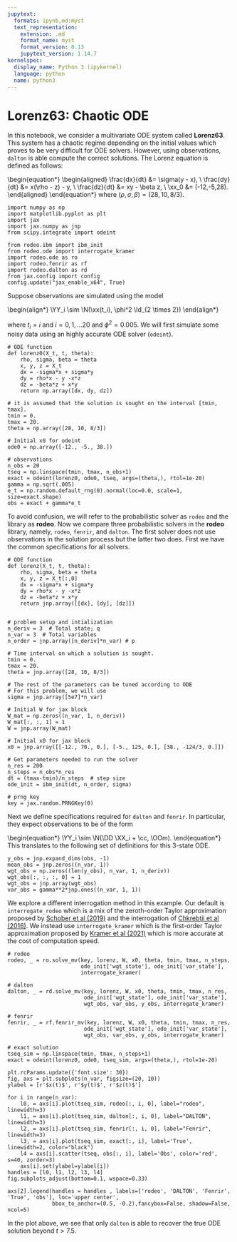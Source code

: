 ```yaml
---
jupytext:
  formats: ipynb,md:myst
  text_representation:
    extension: .md
    format_name: myst
    format_version: 0.13
    jupytext_version: 1.14.7
kernelspec:
  display_name: Python 3 (ipykernel)
  language: python
  name: python3
---
```


# Lorenz63: Chaotic ODE

In this notebook, we consider a multivariate ODE system called **Lorenz63**. This system has a chaotic regime depending on the initial values which proves to be very difficult for ODE solvers. However, using observations, `dalton` is able compute the correct solutions. The Lorenz equation is defined as follows:

\begin{equation*}
  \begin{aligned}
    \frac{dx}{dt} &= \sigma(y - x), \\
    \frac{dy}{dt} &= x(\rho - z) - y, \\
    \frac{dz}{dt} &= xy - \beta z, \\
    \xx_0 &= (-12,-5,28).
  \end{aligned}
\end{equation*}
where $(\rho, \sigma, \beta) = (28, 10, 8/3)$.

```{code-cell} ipython3
import numpy as np
import matplotlib.pyplot as plt
import jax
import jax.numpy as jnp
from scipy.integrate import odeint

from rodeo.ibm import ibm_init
from rodeo.ode import interrogate_kramer
import rodeo.ode as ro
import rodeo.fenrir as rf
import rodeo.dalton as rd
from jax.config import config
config.update("jax_enable_x64", True)
```

Suppose observations are simulated using the model

\begin{align*}
\YY_i \sim \N(\xx(t_i), \phi^2 \Id_{2 \times 2})
\end{align*}

where $t_i = i$ and $i=0,1,\ldots 20$ and $\phi^2 = 0.005$. We will first simulate some noisy data using an highly accurate ODE solver (`odeint`).

```{code-cell} ipython3
# ODE function
def lorenz0(X_t, t, theta):
    rho, sigma, beta = theta
    x, y, z = X_t
    dx = -sigma*x + sigma*y
    dy = rho*x - y -x*z
    dz = -beta*z + x*y
    return np.array([dx, dy, dz])

# it is assumed that the solution is sought on the interval [tmin, tmax].
tmin = 0.
tmax = 20.
theta = np.array([28, 10, 8/3])

# Initial x0 for odeint
ode0 = np.array([-12., -5., 38.])

# observations
n_obs = 20
tseq = np.linspace(tmin, tmax, n_obs+1)
exact = odeint(lorenz0, ode0, tseq, args=(theta,), rtol=1e-20)
gamma = np.sqrt(.005)
e_t = np.random.default_rng(0).normal(loc=0.0, scale=1, size=exact.shape)
obs = exact + gamma*e_t
```

To avoid confusion, we will refer to the probabilistic solver as `rodeo` and the library as **rodeo**. Now we compare three probabilistic solvers in the **rodeo** library, namely, `rodeo`, `fenrir`, and `dalton`. The first solver does not use observations in the solution process but the latter two does. First we have the common specifications for all solvers.

```{code-cell} ipython3
# ODE function
def lorenz(X_t, t, theta):
    rho, sigma, beta = theta
    x, y, z = X_t[:,0]
    dx = -sigma*x + sigma*y
    dy = rho*x - y -x*z
    dz = -beta*z + x*y
    return jnp.array([[dx], [dy], [dz]])


# problem setup and intialization
n_deriv = 3  # Total state; q
n_var = 3  # Total variables
n_order = jnp.array([n_deriv]*n_var) # p

# Time interval on which a solution is sought.
tmin = 0.
tmax = 20.
theta = jnp.array([28, 10, 8/3])

# The rest of the parameters can be tuned according to ODE
# For this problem, we will use
sigma = jnp.array([5e7]*n_var)

# Initial W for jax block
W_mat = np.zeros((n_var, 1, n_deriv))
W_mat[:, :, 1] = 1
W = jnp.array(W_mat)

# Initial x0 for jax block
x0 = jnp.array([[-12., 70., 0.], [-5., 125, 0.], [38., -124/3, 0.]])

# Get parameters needed to run the solver
n_res = 200
n_steps = n_obs*n_res
dt = (tmax-tmin)/n_steps  # step size
ode_init = ibm_init(dt, n_order, sigma)

# prng key
key = jax.random.PRNGKey(0)
```

Next we define specifications required for `dalton` and `fenrir`. In particular, they expect observations to be of the form

\begin{equation*}
\YY_i \sim \N(\DD \XX_i + \cc, \OOm).
\end{equation*}
This translates to the following set of definitions for this 3-state ODE.

```{code-cell} ipython3
y_obs = jnp.expand_dims(obs, -1) 
mean_obs = jnp.zeros((n_var, 1))
wgt_obs = np.zeros((len(y_obs), n_var, 1, n_deriv))
wgt_obs[:, :, :, 0] = 1
wgt_obs = jnp.array(wgt_obs)
var_obs = gamma**2*jnp.ones((n_var, 1, 1))
```

We explore a different interrogation method in this example. Our default is `interrogate_rodeo` which is a mix of the zeroth-order Taylor approximation proposed by [Schober et al (2019)](http://link.springer.com/10.1007/s11222-017-9798-7) and the interrogation of [Chkrebtii et al (2016)](https://projecteuclid.org/euclid.ba/1473276259). We instead use `interrogate_kramer` which is the first-order Taylor approximation proposed by [Kramer et al (2021)](https://arxiv.org/pdf/2110.11812.pdf) which is more accurate at the cost of computation speed.

```{code-cell} ipython3
# rodeo
rodeo, _ = ro.solve_mv(key, lorenz, W, x0, theta, tmin, tmax, n_steps,
                       ode_init['wgt_state'], ode_init['var_state'],
                       interrogate_kramer)

# dalton
dalton, _ = rd.solve_mv(key, lorenz, W, x0, theta, tmin, tmax, n_res,
                        ode_init['wgt_state'], ode_init['var_state'],
                        wgt_obs, var_obs, y_obs, interrogate_kramer)

# fenrir
fenrir, _ = rf.fenrir_mv(key, lorenz, W, x0, theta, tmin, tmax, n_res,
                        ode_init['wgt_state'], ode_init['var_state'],
                        wgt_obs, var_obs, y_obs, interrogate_kramer)
```

```{code-cell} ipython3
# exact solution
tseq_sim = np.linspace(tmin, tmax, n_steps+1)
exact = odeint(lorenz0, ode0, tseq_sim, args=(theta,), rtol=1e-20)

plt.rcParams.update({'font.size': 30})
fig, axs = plt.subplots(n_var, figsize=(20, 10))
ylabel = [r'$x(t)$', r'$y(t)$', r'$z(t)$']

for i in range(n_var):
    l0, = axs[i].plot(tseq_sim, rodeo[:, i, 0], label="rodeo", linewidth=3)
    l1, = axs[i].plot(tseq_sim, dalton[:, i, 0], label="DALTON", linewidth=3)
    l2, = axs[i].plot(tseq_sim, fenrir[:, i, 0], label="Fenrir", linewidth=3)
    l3, = axs[i].plot(tseq_sim, exact[:, i], label='True', linewidth=2, color="black")
    l4 = axs[i].scatter(tseq, obs[:, i], label='Obs', color='red', s=40, zorder=3)
    axs[i].set(ylabel=ylabel[i])
handles = [l0, l1, l2, l3, l4]
fig.subplots_adjust(bottom=0.1, wspace=0.33)

axs[2].legend(handles = handles , labels=['rodeo', 'DALTON', 'Fenrir', 'True', 'obs'], loc='upper center', 
              bbox_to_anchor=(0.5, -0.2),fancybox=False, shadow=False, ncol=5)
```

In the plot above, we see that only `dalton` is able to recover the true ODE solution beyond $t>7.5$.
